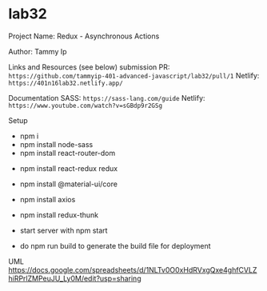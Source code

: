 # lab32

Project Name: Redux - Asynchronous Actions

Author: Tammy Ip

Links and Resources (see below)
submission PR: `https://github.com/tammyip-401-advanced-javascript/lab32/pull/1`
Netlify: `https://401n16lab32.netlify.app/`


Documentation
SASS: `https://sass-lang.com/guide`
Netlify: `https://www.youtube.com/watch?v=sGBdp9r2GSg`


Setup 

+ npm i
+ npm install node-sass
+ npm install react-router-dom
<!-- + npm install react-bootstrap bootstrap -->
+ npm install react-redux redux
+ npm install @material-ui/core
+ npm install axios
+ npm install redux-thunk
+ start server with npm start

+ do npm run build to generate the build file for deployment


UML
https://docs.google.com/spreadsheets/d/1NLTv0O0xHdRVxgQxe4ghfCVLZhiRPrlZMPeuJU_Ly0M/edit?usp=sharing
